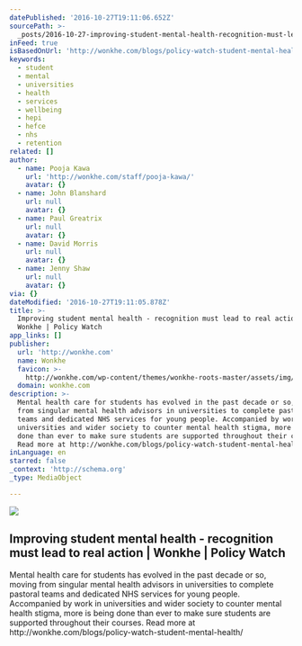 ```yaml
---
datePublished: '2016-10-27T19:11:06.652Z'
sourcePath: >-
  _posts/2016-10-27-improving-student-mental-health-recognition-must-lead-to-r.md
inFeed: true
isBasedOnUrl: 'http://wonkhe.com/blogs/policy-watch-student-mental-health/'
keywords:
  - student
  - mental
  - universities
  - health
  - services
  - wellbeing
  - hepi
  - hefce
  - nhs
  - retention
related: []
author:
  - name: Pooja Kawa
    url: 'http://wonkhe.com/staff/pooja-kawa/'
    avatar: {}
  - name: John Blanshard
    url: null
    avatar: {}
  - name: Paul Greatrix
    url: null
    avatar: {}
  - name: David Morris
    url: null
    avatar: {}
  - name: Jenny Shaw
    url: null
    avatar: {}
via: {}
dateModified: '2016-10-27T19:11:05.878Z'
title: >-
  Improving student mental health - recognition must lead to real action |
  Wonkhe | Policy Watch
app_links: []
publisher:
  url: 'http://wonkhe.com'
  name: Wonkhe
  favicon: >-
    http://wonkhe.com/wp-content/themes/wonkhe-roots-master/assets/img/icons/favicon.ico
  domain: wonkhe.com
description: >-
  Mental health care for students has evolved in the past decade or so, moving
  from singular mental health advisors in universities to complete pastoral
  teams and dedicated NHS services for young people. Accompanied by work in
  universities and wider society to counter mental health stigma, more is being
  done than ever to make sure students are supported throughout their courses.
  Read more at http://wonkhe.com/blogs/policy-watch-student-mental-health/
inLanguage: en
starred: false
_context: 'http://schema.org'
_type: MediaObject

---
```

<article style=""><img src="https://imgflo.herokuapp.com/graph/2b2431f8e7ba7b0/b4c7005e47fcf3a47e3b8da7f48d9f84/noop.jpg?input=http%3A%2F%2Fwonkhe.com%2Fwp-content%2Fuploads%2F2016%2F10%2F11590755.jpg" /><h1>Improving student mental health - recognition must lead to real action | Wonkhe | Policy Watch</h1><p>Mental health care for students has evolved in the past decade or so, moving from singular mental health advisors in universities to complete pastoral teams and dedicated NHS services for young people. Accompanied by work in universities and wider society to counter mental health stigma, more is being done than ever to make sure students are supported throughout their courses. Read more at http://wonkhe.com/blogs/policy-watch-student-mental-health/</p></article>